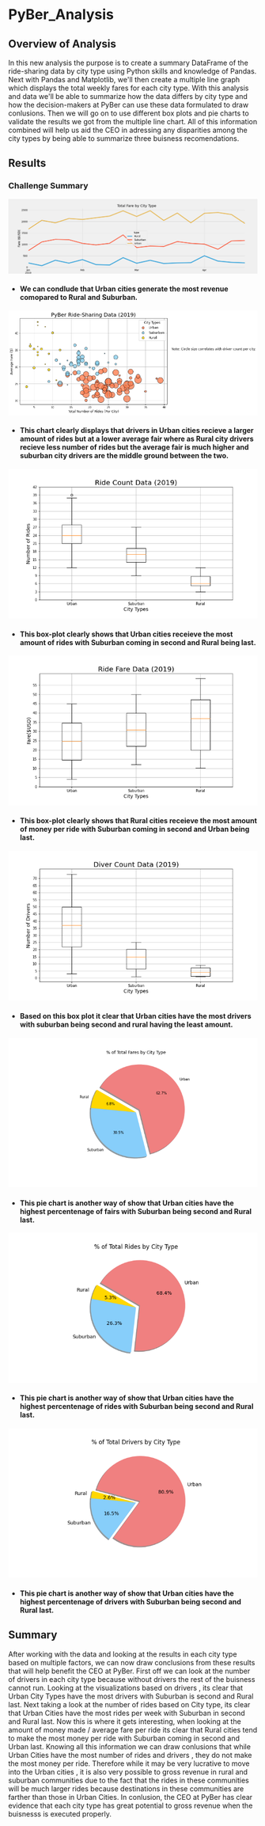 # PyBer_Analysis

## Overview of Analysis 
In this new analysis the purpose is to create a summary DataFrame of the ride-sharing data by city type using Python skills and knowledge of Pandas. Next with Pandas and Matplotlib, we'll then create a multiple line graph which displays the total weekly fares for each city type. With this analysis and data we'll be able to summarize how the data differs by city type and how the decision-makers at PyBer can use these data formulated to draw conlusions. Then we will go on to use different box plots and pie charts to validate the results we got from the multiple line chart. All of this information combined will help us aid the CEO in adressing any disparities among the city types by being able to summarize three buisness recomendations.


## Results 

### Challenge Summary

![](Analysis/Challenge_summary.png)

* #### We can condlude that Urban cities generate the most revenue comopared to Rural and Suburban.

![](Analysis/Fig1.png)

* ####  This chart clearly displays that drivers in Urban cities recieve a larger amount of rides but at a lower average fair where as Rural city drivers recieve less number of rides but the average fair is much higher and suburban city drivers are the middle ground between the two.

![](Analysis/Fig2.png)

* #### This box-plot clearly shows that Urban cities receieve the most amount of rides with Suburban coming in second and Rural being last.

![](Analysis/Fig3.png)

* #### This box-plot clearly shows that Rural cities receieve the most amount of money per ride with Suburban coming in second and Urban being last.

![](Analysis/Fig4.png)

* #### Based on this box plot it clear that Urban cities have the most drivers with suburban being second and rural having the least amount.

![](Analysis/Fig5.png)

* #### This pie chart is another way of show that Urban cities have the highest percentenage of fairs with Suburban being second and Rural last.

![](Analysis/Fig6.png)

* #### This pie chart is another way of show that Urban cities have the highest percentenage of rides with Suburban being second and Rural last.

![](Analysis/Fig7.png)

* #### This pie chart is another way of show that Urban cities have the highest percentenage of drivers with Suburban being second and Rural last.



## Summary

After working with the data and looking at the results in each city type based on multiple factors, we can now draw conclusions from these results that will help benefit the CEO at PyBer. First off we can look at the number of drivers in each city type because without drivers the rest of the buisness cannot run. Looking at the visualizations based on drivers , its clear that Urban City Types have the most drivers with Suburban is second and Rural last. Next taking a look at the number of rides based on City type, its clear that Urban Cities have the most rides per week with Suburban in second and Rural last. Now this is where it gets interesting, when looking at the amount of money made / average fare per ride its clear that Rural cities tend to make the most money per ride with Suburban coming in second and Urban last. Knowing all this information we can draw conlusions that while Urban Cities have the most number of rides and drivers , they do not make the most money per ride. Therefore while it may be very lucrative to move into the Urban cities , it is also very possible to gross revenue in rural and suburban communities due to the fact that the rides in these communities will be much larger rides because destinations in these communities are farther than those in Urban Cities. In conlusion, the CEO at PyBer has clear evidence that each city type has great potential to gross revenue when the buisnesss is executed properly.
